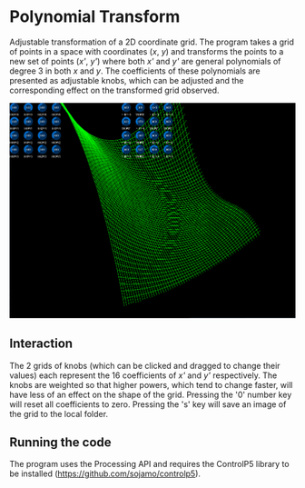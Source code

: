 # Polynomial Transform
Adjustable transformation of a 2D coordinate grid. The program takes a grid of points in a space with coordinates (_x_, _y_) and transforms the points to a new set of points (_x'_, _y'_) where both _x'_ and _y'_ are general polynomials of degree 3 in both _x_ and _y_. The coefficients of these polynomials are presented as adjustable knobs, which can be adjusted and the corresponding effect on the transformed grid observed.

![Example](/images/example.png)

## Interaction
The 2 grids of knobs (which can be clicked and dragged to change their values) each represent the 16 coefficients of _x'_ and _y'_ respectively. The knobs are weighted so that higher powers, which tend to change faster, will have less of an effect on the shape of the grid. Pressing the '0' number key will reset all coefficients to zero. Pressing the 's' key will save an image of the grid to the local folder.

## Running the code
The program uses the Processing API and requires the ControlP5 library to be installed (https://github.com/sojamo/controlp5).